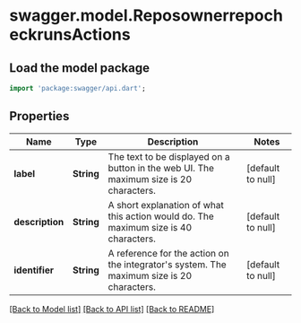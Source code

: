 # swagger.model.ReposownerrepocheckrunsActions

## Load the model package
```dart
import 'package:swagger/api.dart';
```

## Properties
Name | Type | Description | Notes
------------ | ------------- | ------------- | -------------
**label** | **String** | The text to be displayed on a button in the web UI. The maximum size is 20 characters. | [default to null]
**description** | **String** | A short explanation of what this action would do. The maximum size is 40 characters. | [default to null]
**identifier** | **String** | A reference for the action on the integrator&#x27;s system. The maximum size is 20 characters. | [default to null]

[[Back to Model list]](../README.md#documentation-for-models) [[Back to API list]](../README.md#documentation-for-api-endpoints) [[Back to README]](../README.md)

